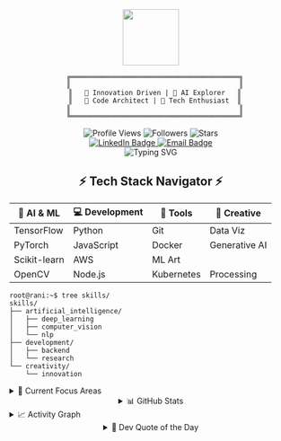 <div align="center">
  <img src="https://media.giphy.com/media/M9gbBd9nbDrOTu1Mqx/giphy.gif" width="100"/>

```ascii
  ╔══════════════════════════════════════════╗
  ║                                          ║
  ║   🎯 Innovation Driven | 🤖 AI Explorer   ║
  ║   🌟 Code Architect | 🚀 Tech Enthusiast  ║
  ║                                          ║
  ╚══════════════════════════════════════════╝
```

  <div align="center">
    <img src="https://komarev.com/ghpvc/?Rani1303-username&style=for-the-badge&color=blueviolet" alt="Profile Views"/>
    <img src="https://img.shields.io/github/followers/Rani1303?style=for-the-badge&color=magenta" alt="Followers"/>
    <img src="https://img.shields.io/github/stars/Rani1303?style=for-the-badge&color=yellow" alt="Stars"/>
  </div>

  <div id="badges">
    <a href="https://www.linkedin.com/in/rani03/">
      <img src="https://img.shields.io/badge/LinkedIn-blue?style=for-the-badge&logo=linkedin&logoColor=white" alt="LinkedIn Badge"/>
    </a>
    <a href="mailto:ranip130303@gmail.com">
      <img src="https://img.shields.io/badge/Email-red?style=for-the-badge&logo=gmail&logoColor=white" alt="Email Badge"/>
    </a>
  </div>

  <!-- Dynamic Typing Effect -->
  <img src="https://readme-typing-svg.herokuapp.com?font=Fira+Code&duration=3000&pause=1000&color=9645F4&center=true&vCenter=true&width=435&lines=AI+%26+ML+Developer;Deep+Learning+Enthusiast;Computer+Vision+Explorer;Innovator+%26+Problem+Solver" alt="Typing SVG" />
</div>

<h2 align="center">⚡ Tech Stack Navigator ⚡</h2>

<div align="center">
  
| 🧠 AI & ML | 💻 Development | 🔧 Tools | 🎨 Creative |
|------------|---------------|----------|------------|
| TensorFlow | Python | Git | Data Viz |
| PyTorch | JavaScript | Docker | Generative AI |
| Scikit-learn | AWS | ML Art |
| OpenCV | Node.js | Kubernetes | Processing |

</div>

```console
root@rani:~$ tree skills/
skills/
├── artificial_intelligence/
│   ├── deep_learning
│   ├── computer_vision
│   └── nlp
├── development/
│   ├── backend
│   └── research
└── creativity/
    └── innovation
```

<details>
<summary>🎯 Current Focus Areas</summary>
<br>

```mermaid
graph TD
    A[AI Research] -->|Deep Learning| B[Computer Vision]
    A -->|Natural Language| C[NLP Projects]
    B -->|Applications| D[Real-world Solutions]
    C -->|Integration| D
    D -->|Innovation| E[Creative Tech]
```

</details>

<!-- Quick Stats -->
<div align="center">
  <details>
    <summary>📊 GitHub Stats</summary>
    <div>
      <br/>
      <img src="https://github-profile-summary-cards.vercel.app/api/cards/profile-details?username=Rani1303&theme=radical" alt="Profile Details"/>
      <br/><br/>
      <img src="https://github-readme-streak-stats.herokuapp.com/?user=Rani1303&theme=radical&hide_border=true" alt="Streak Stats"/>
    </div>
  </details>
</div>

<!-- Activity Graph -->
<details>
  <summary>📈 Activity Graph</summary>
  <br/>
  <img src="https://activity-graph.herokuapp.com/graph?username=Rani1303&theme=redical&hide_border=true" alt="Activity Graph"/>
</details>

<!-- Dev Quote -->
<div align="center">
  <details>
    <summary>💭 Dev Quote of the Day</summary>
    <br/>
    <img src="https://quotes-github-readme.vercel.app/api?type=horizontal&theme=radical" alt="Dev Quote"/>
  </details>
</div>
